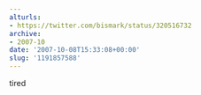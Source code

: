 ```yaml
---
alturls:
- https://twitter.com/bismark/status/320516732
archive:
- 2007-10
date: '2007-10-08T15:33:08+00:00'
slug: '1191857588'
---
```


tired

